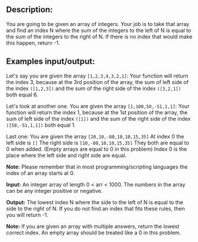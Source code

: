 ## Description:
You are going to be given an array of integers. Your job is to take that array and find an index N where the sum of the integers to the left of N is equal to the sum of the integers to the right of N. If there is no index that would make this happen, return -1.

## Examples input/output:
Let's say you are given the array `[1,2,3,4,3,2,1]`:
Your function will return the index 3, because at the 3rd position of the array, the sum of left side of the index `([1,2,3])` and the sum of the right side of the index `([3,2,1])` both equal 6.

Let's look at another one.
You are given the array `[1,100,50,-51,1,1]`:
Your function will return the index 1, because at the 1st position of the array, the sum of left side of the index `([1])` and the sum of the right side of the index `([50,-51,1,1])` both equal 1.

Last one:
You are given the array `[20,10,-80,10,10,15,35]`
At index 0 the left side is `[]`
The right side is `[10,-80,10,10,15,35]`
They both are equal to 0 when added. (Empty arrays are equal to 0 in this problem)
Index 0 is the place where the left side and right side are equal.

**Note:** Please remember that in most programming/scripting languages the index of an array starts at 0.

**Input:**
An integer array of length 0 < arr < 1000. The numbers in the array can be any integer positive or negative.

**Output:**
The lowest index N where the side to the left of N is equal to the side to the right of N. If you do not find an index that fits these rules, then you will return -1.

**Note:**
If you are given an array with multiple answers, return the lowest correct index.
An empty array should be treated like a 0 in this problem.